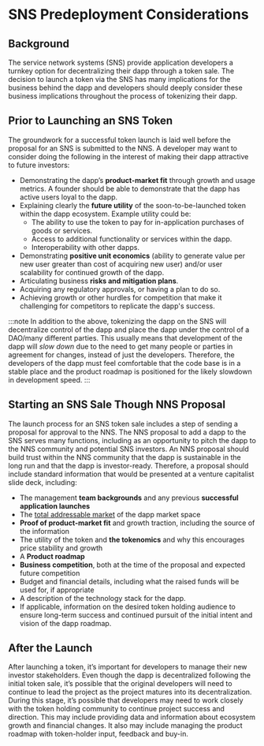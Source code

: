 # SNS Predeployment Considerations

## Background
The service network systems (SNS) provide application developers a turnkey option for decentralizing their dapp through a token sale. The decision to launch a token via the SNS has many implications for the business behind the dapp and developers should deeply consider these business implications throughout the process of tokenizing their dapp.

## Prior to Launching an SNS Token

The groundwork for a successful token launch is laid well before the proposal for an SNS is submitted to the NNS. A developer may want to consider doing the following in the interest of making their dapp attractive to future investors:
* Demonstrating the dapp’s **product-market fit** through growth and usage metrics. A founder should be able to demonstrate that the dapp has active users loyal to the dapp.
* Explaining clearly the **future utility** of the soon-to-be-launched token within the dapp ecosystem. Example utility could be:
    * The ability to use the token to pay for in-application purchases of goods or services.
    * Access to additional functionality or services within the dapp.
    * Interoperability with other dapps.
* Demonstrating **positive unit economics** (ability to generate value per new user greater than cost of acquiring new user) and/or user scalability for continued growth of the dapp.
* Articulating business **risks and mitigation plans**.
* Acquiring any regulatory approvals, or having a plan to do so.
* Achieving growth or other hurdles for competition that make it challenging for competitors to replicate the dapp's success.

:::note
In addition to the above, tokenizing the dapp on the SNS will decentralize control of the dapp and place the dapp under the control of a DAO/many different parties. This usually means that development of the dapp will *slow down* due to the need to get many people or parties in agreement for changes, instead of just the developers. Therefore, the developers of the dapp must feel comfortable that the code base is in a stable place and the product roadmap is positioned for the likely slowdown in development speed.
:::


## Starting an SNS Sale Though NNS Proposal
The launch process for an SNS token sale includes a step of sending a proposal for approval to the NNS. The NNS proposal to add a dapp to the SNS serves many functions, including as an opportunity to pitch the dapp to the NNS community and potential SNS investors.  An NNS proposal should build trust within the NNS community that the dapp is sustainable in the long run and that the dapp is investor-ready. Therefore, a proposal should include standard information that would be presented at a venture capitalist slide deck, including:
* The management **team backgrounds** and any previous **successful application launches**
* The [total addressable market](https://en.wikipedia.org/wiki/Total_addressable_market) of the dapp market space
* **Proof of product-market fit** and growth traction, including the source of the information
* The utility of the token and **the tokenomics** and why this encourages price stability and growth
* A **Product roadmap**
* **Business competition**, both at the time of the proposal and expected future competition
* Budget and financial details, including what the raised funds will be used for, if appropriate
* A description of the technology stack for the dapp.
* If applicable, information on the desired token holding audience to ensure long-term success and continued pursuit of the initial intent and vision of the dapp roadmap.

## After the Launch
After launching a token, it’s important for developers to manage their new investor stakeholders.  Even though the dapp is decentralized following the initial token sale, it’s possible that the original developers will need to continue to lead the project as the project matures into its decentralization.  During this stage, it’s possible that developers may need to work closely with the token holding community to continue project success and direction. This may include providing data and information about ecosystem growth and financial changes.  It also may include managing the product roadmap with token-holder input, feedback and buy-in.